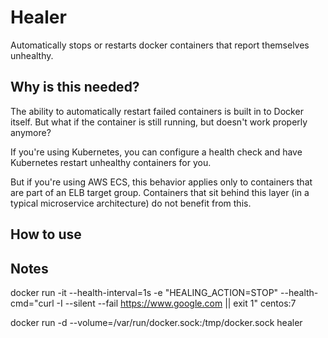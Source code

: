 # Healer
Automatically stops or restarts docker containers that report themselves unhealthy.

## Why is this needed?
The ability to automatically restart failed containers is built in to Docker itself. But what if the container is still running, but
doesn't work properly anymore?

If you're using Kubernetes, you can configure a health check and have Kubernetes restart unhealthy containers for you.

But if you're using AWS ECS, this behavior applies only to containers that are part of an ELB target group. Containers that sit behind this layer (in a typical microservice architecture) do not benefit from this.

## How to use


## Notes
  docker run -it --health-interval=1s  -e "HEALING_ACTION=STOP" --health-cmd="curl -I --silent --fail https://www.google.com || exit 1" centos:7
  
docker run -d --volume=/var/run/docker.sock:/tmp/docker.sock healer  

